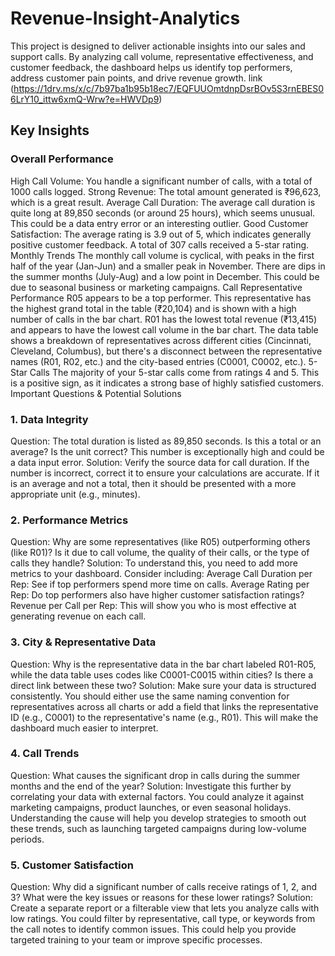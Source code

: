 # Revenue-Insight-Analytics
This project is designed to deliver actionable insights into our sales and support calls. By analyzing call volume, representative effectiveness, and customer feedback, the dashboard helps us identify top performers, address customer pain points, and drive revenue growth.
 link (https://1drv.ms/x/c/7b97ba1b95b18ec7/EQFUUOmtdnpDsrBOv5S3rnEBES06LrY10_ittw6xmQ-Wrw?e=HWVDp9)
## Key Insights
### Overall Performance
High Call Volume: You handle a significant number of calls, with a total of 1000 calls logged.
Strong Revenue: The total amount generated is ₹96,623, which is a great result.
Average Call Duration: The average call duration is quite long at 89,850 seconds (or around 25 hours), which seems unusual. This could be a data entry error or an interesting outlier.
Good Customer Satisfaction: The average rating is 3.9 out of 5, which indicates generally positive customer feedback. A total of 307 calls received a 5-star rating.
Monthly Trends
The monthly call volume is cyclical, with peaks in the first half of the year (Jan-Jun) and a smaller peak in November. There are dips in the summer months (July-Aug) and a low point in December. This could be due to seasonal business or marketing campaigns.
Call Representative Performance
R05 appears to be a top performer. This representative has the highest grand total in the table (₹20,104) and is shown with a high number of calls in the bar chart.
R01 has the lowest total revenue (₹13,415) and appears to have the lowest call volume in the bar chart.
The data table shows a breakdown of representatives across different cities (Cincinnati, Cleveland, Columbus), but there's a disconnect between the representative names (R01, R02, etc.) and the city-based entries (C0001, C0002, etc.).
5-Star Calls
The majority of your 5-star calls come from ratings 4 and 5. This is a positive sign, as it indicates a strong base of highly satisfied customers.
Important Questions & Potential Solutions
### 1. Data Integrity
Question: The total duration is listed as 89,850 seconds. Is this a total or an average? Is the unit correct? This number is exceptionally high and could be a data input error.
Solution: Verify the source data for call duration. If the number is incorrect, correct it to ensure your calculations are accurate. If it is an average and not a total, then it should be presented with a more appropriate unit (e.g., minutes).
### 2. Performance Metrics
Question: Why are some representatives (like R05) outperforming others (like R01)? Is it due to call volume, the quality of their calls, or the type of calls they handle?
Solution: To understand this, you need to add more metrics to your dashboard. Consider including:
Average Call Duration per Rep: See if top performers spend more time on calls.
Average Rating per Rep: Do top performers also have higher customer satisfaction ratings?
Revenue per Call per Rep: This will show you who is most effective at generating revenue on each call.
### 3. City & Representative Data
Question: Why is the representative data in the bar chart labeled R01-R05, while the data table uses codes like C0001-C0015 within cities? Is there a direct link between these two?
Solution: Make sure your data is structured consistently. You should either use the same naming convention for representatives across all charts or add a field that links the representative ID (e.g., C0001) to the representative's name (e.g., R01). This will make the dashboard much easier to interpret.
### 4. Call Trends
Question: What causes the significant drop in calls during the summer months and the end of the year?
Solution: Investigate this further by correlating your data with external factors. You could analyze it against marketing campaigns, product launches, or even seasonal holidays. Understanding the cause will help you develop strategies to smooth out these trends, such as launching targeted campaigns during low-volume periods.
### 5. Customer Satisfaction
Question: Why did a significant number of calls receive ratings of 1, 2, and 3? What were the key issues or reasons for these lower ratings?
Solution: Create a separate report or a filterable view that lets you analyze calls with low ratings. You could filter by representative, call type, or keywords from the call notes to identify common issues. This could help you provide targeted training to your team or improve specific processes.
